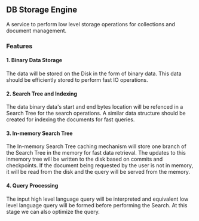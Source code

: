 ## DB Storage Engine

A service to perform low level storage operations for collections and document management.

### Features
#### 1. Binary Data Storage
The data will be stored on the Disk in the form of binary data. This data should be efficiently stored to perform fast IO operations.

#### 2. Search Tree and Indexing
The data binary data's start and end bytes location will be refenced in a Search Tree for the search operations. A similar data structure should be created for indexing the documents for fast queries.

#### 3. In-memory Search Tree
The In-memory Search Tree caching mechanism will store one branch of the Search Tree in the memory for fast data retrieval. The updates to this inmemory tree will be written to the disk based on commits and checkpoints. If the document being requested by the user is not in memory, it will be read from the disk and the query will be served from the memory.

#### 4. Query Processing
The input high level language query will be interpreted and equivalent low level language query will be formed before performing the Search. At this stage we can also optimize the query. 
